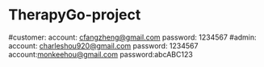 # TherapyGo-project
#customer: account: cfangzheng@gmail.com 
          password: 1234567
#admin: account: charleshou920@gmail.com
       password: 1234567
       account:monkeehou@gmail.com 
       password:abcABC123
